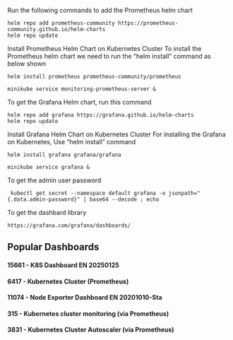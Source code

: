 Run the following commands to add the Prometheus helm chart
```
helm repo add prometheus-community https://prometheus-community.github.io/helm-charts
helm repo update
```
Install Prometheus Helm Chart on Kubernetes Cluster
To install the Prometheus helm chart we need to run the “helm install” command as below shown
```
helm install prometheus prometheus-community/prometheus
```

```
minikube service monitoring-prometheus-server &
```

To get the Grafana Helm chart, run this command
```
helm repo add grafana https://grafana.github.io/helm-charts 
helm repo update
```

Install Grafana Helm Chart on Kubernetes Cluster
For installing the Grafana on Kubernetes, Use “helm install” command
```
helm install grafana grafana/grafana
```
```
minikube service grafana &
```
To get the admin user password 
```
 kubectl get secret --namespace default grafana -o jsonpath="{.data.admin-password}" | base64 --decode ; echo
```
To get the dashbard library 
```
https://grafana.com/grafana/dashboards/
```
Popular Dashboards 
---
#### 15661 -  K8S Dashboard EN 20250125

#### 6417 - Kubernetes Cluster (Prometheus)

#### 11074 - Node Exporter Dashboard EN 20201010-Sta

#### 315 - Kubernetes cluster monitoring (via Prometheus)

#### 3831 - Kubernetes Cluster Autoscaler (via Prometheus)


